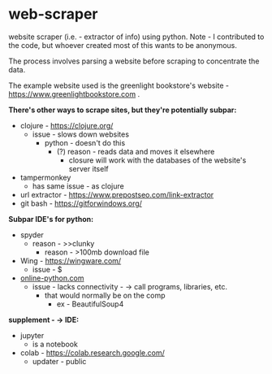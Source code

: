 # web-scraper
website scraper (i.e. - extractor of info) using python. Note - I contributed to the code, but whoever created most of this wants to be anonymous.

The process involves parsing a website before scraping to concentrate the data.

The example website used is the greenlight bookstore's website - https://www.greenlightbookstore.com .

**There's other ways to scrape sites, but they're potentially subpar:**
- clojure - https://clojure.org/
  * issue - slows down websites
    - python - doesn't do this
      * (?) reason - reads data and moves it elsewhere
        - closure will work with the databases of the website's server itself
- tampermonkey
  * has same issue - as clojure
- url extractor - https://www.prepostseo.com/link-extractor
- git bash - https://gitforwindows.org/

**Subpar IDE's for python:**
- spyder
  * reason - >>clunky
    - reason - >100mb download file
- Wing - https://wingware.com/
  * issue - $
- [online-python.com](https://www.online-python.com/)
  * issue - lacks connectivity - -> call programs, libraries, etc.
    - that would normally be on the comp
      * ex - BeautifulSoup4
 
**supplement - -> IDE:**
- jupyter
  * is a notebook
- colab - https://colab.research.google.com/
  * updater - public
